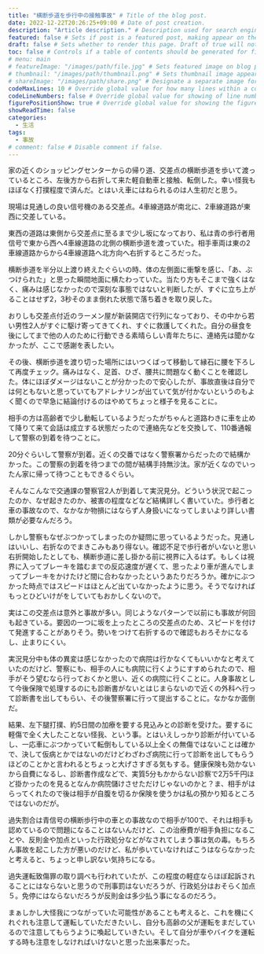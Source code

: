 ```yaml
---
title: "横断歩道を歩行中の接触事故" # Title of the blog post.
date: 2022-12-22T20:26:25+09:00 # Date of post creation.
description: "Article description." # Description used for search engine.
featured: false # Sets if post is a featured post, making appear on the home page side bar.
draft: false # Sets whether to render this page. Draft of true will not be rendered.
toc: false # Controls if a table of contents should be generated for first-level links automatically.
# menu: main
# featureImage: "/images/path/file.jpg" # Sets featured image on blog post.
# thumbnail: "/images/path/thumbnail.png" # Sets thumbnail image appearing inside card on homepage.
# shareImage: "/images/path/share.png" # Designate a separate image for social media sharing.
codeMaxLines: 10 # Override global value for how many lines within a code block before auto-collapsing.
codeLineNumbers: false # Override global value for showing of line numbers within code block.
figurePositionShow: true # Override global value for showing the figure label.
showReadTime: false
categories:
  - 生活
tags:
  - 事故
# comment: false # Disable comment if false.
---
```


家の近くのショッピングセンターからの帰り道、交差点の横断歩道を歩いて渡っているところ、左後方から右折して来た軽自動車と接触、転倒した。幸い怪我もほぼなく打撲程度で済んだ。とはいえ車にはねられるのは人生初だと思う。

現場は見通しの良い信号機のある交差点。4車線道路が南北に、2車線道路が東西に交差している。

東西の道路は東側から交差点に至るまで少し坂になっており、私は青の歩行者用信号で東から西へ4車線道路の北側の横断歩道を渡っていた。相手車両は東の2車線道路からから4車線道路へ北方向へ右折するところだった。

横断歩道を半分以上渡り終えたぐらいの時、体の左側面に衝撃を感じ、「あ、ぶつけられた」と思った瞬間地面に横たわっていた。当たり方もそこまで強くはなく、痛みは感じなかったので深刻な事態ではないと判断したが、すぐに立ち上がることはせず2，3秒そのまま倒れた状態で落ち着きを取り戻した。

おりしも交差点付近のラーメン屋が新装開店で行列になっており、その中から若い男性2人がすぐに駆け寄ってきてくれ、すぐに救護してくれた。自分の昼食を後にしてまで他の人のために行動できる素晴らしい青年たちに、連絡先は聞かなかったが、ここで感謝を表したい。

その後、横断歩道を渡り切った場所にはいつくばって移動して縁石に腰を下ろして再度チェック。痛みはなく、足首、ひざ、腰共に問題なく動くことを確認した。体にほぼダメージはないことが分かったので安心したが、事故直後は自分では何ともないと思っていてもアドレナリンが出ていて気が付かないというのもよく聞くので早急に結論付けるのはやめてちょっと様子を見ることに。

相手の方は高齢者で少し動転しているようだったがちゃんと道路わきに車を止めて降りて来て会話は成立する状態だったので連絡先などを交換して、110番通報して警察の到着を待つことに。

20分ぐらいして警察が到着。近くの交番ではなく警察署からだったので結構かかった。この警察の到着を待つまでの間が結構手持無沙汰。家が近くなのでいったん家に帰って待つこともできるぐらい。

そんなこんなで交通課の警察官2人が到着して実況見分。どういう状況で起こったのか、なぜ起きたのか、被害の程度などなど結構詳しく書いていた。歩行者と車の事故なので、なかなか物損にはならず人身扱いになってしまいより詳しい書類が必要なんだろう。

しかし警察もなぜぶつかってしまったのか疑問に思っているようだった。見通しはいいし、右折なのでまきこみもあり得ない。確認不足で歩行者がいないと思い右折開始したとしても、横断歩道に差し掛かる前に視界に入るはず。もしくは視界に入ってブレーキを踏むまでの反応速度が遅くて、思ったより車が進んでしまってブレーキをかけたけど間に合わなかったというあたりだろうか。確かにぶつかった時点ではスピードはほとんど出ていなかったように思う。そうでなければもっとひどいけがをしていてもおかしくないので。

実はこの交差点は意外と事故が多い。同じようなパターンで以前にも事故が何回も起きている。要因の一つに坂を上ったところの交差点のため、スピードを付けて発進することがありそう。勢いをつけて右折するので確認もおろそかになるし、止まりにくい。

実況見分中も体の異変は感じなかったので病院は行かなくてもいいかなと考えていたのだけど、警察にも、相手の人にも病院に行くようにすすめられたので、相手がそう望むなら行っておくかと思い、近くの病院に行くことに。人身事故として今後保険で処理するのにも診断書がないとはじまらないので近くの外科へ行って診断書を出してもらい、その後警察署に行って提出することに。なかなか面倒だ。

結果、左下腿打撲、約5日間の加療を要する見込みとの診断を受けた。要するに軽傷で全く大したことない怪我、という事。とはいえしっかり診断が付いているし、一応車にぶつかっていて転倒もしている以上全くの無傷ではないことは確かで、決して仮病とかではないのだけどわざわざ病院に行って診断を出してもらうほどのことかと言われるとちょっと大げさすぎる気もする。健康保険も効かないから自費になるし、診断書作成などで、実質5分もかからない診察で2万5千円ほど掛かったのを見るとなんか病院儲けさせただけじゃないのかと？ま、相手がはらってくれたので後は相手が自腹を切るか保険を使うかは私の預かり知るところではないのだが。

過失割合は青信号の横断歩行中の車との事故なので相手が100で、それは相手も認めているので問題になることはないんだけど、この治療費が相手負担になることや、反則金や加点といった行政処分などがなされてしまう事は気の毒。もちろん事故を起こした方が悪いのだけど、私が歩いていなければこうはならなかったと考えると、ちょっと申し訳ない気持ちになる。

過失運転致傷罪の取り調べも行われていたが、この程度の軽症ならほぼ起訴されることにはならないと思うので刑事罰はないだろうが、行政処分はおそらく加点５。免停にはならないだろうが反則金は多少払う事になるのだろう。

まぁしかし大怪我につながっていた可能性があることも考えると、これを機にくれぐれも注意して運転していただきたいし、自分も高齢の父が運転をまだしているので注意してもらうように喚起していきたい。そして自分が車やバイクを運転する時も注意をしなければいけないと思った出来事だった。

